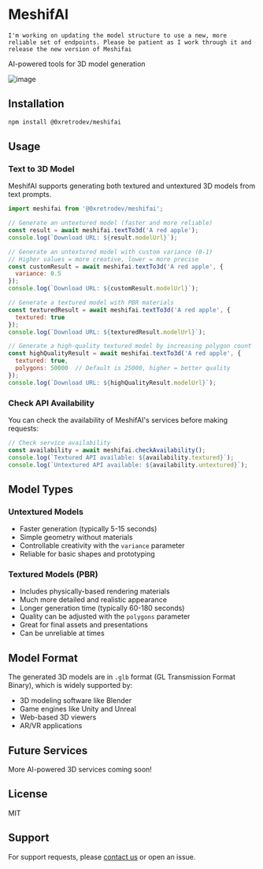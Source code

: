 # MeshifAI

`I'm working on updating the model structure to use a new, more reliable set of endpoints. Please be patient as I work through it and release the new version of Meshifai`

AI-powered tools for 3D model generation

![image](https://github.com/user-attachments/assets/33fe2890-45d8-4d6b-af55-3bc3430a53d1)

## Installation

```bash
npm install @0xretrodev/meshifai
```

## Usage

### Text to 3D Model

MeshifAI supports generating both textured and untextured 3D models from text prompts.

```javascript
import meshifai from '@0xretrodev/meshifai';

// Generate an untextured model (faster and more reliable)
const result = await meshifai.textTo3d('A red apple');
console.log(`Download URL: ${result.modelUrl}`);

// Generate an untextured model with custom variance (0-1)
// Higher values = more creative, lower = more precise
const customResult = await meshifai.textTo3d('A red apple', { 
  variance: 0.5
});
console.log(`Download URL: ${customResult.modelUrl}`);

// Generate a textured model with PBR materials
const texturedResult = await meshifai.textTo3d('A red apple', { 
  textured: true 
});
console.log(`Download URL: ${texturedResult.modelUrl}`);

// Generate a high-quality textured model by increasing polygon count
const highQualityResult = await meshifai.textTo3d('A red apple', { 
  textured: true,
  polygons: 50000  // Default is 25000, higher = better quality
});
console.log(`Download URL: ${highQualityResult.modelUrl}`);
```

### Check API Availability

You can check the availability of MeshifAI's services before making requests:

```javascript
// Check service availability
const availability = await meshifai.checkAvailability();
console.log(`Textured API available: ${availability.textured}`);
console.log(`Untextured API available: ${availability.untextured}`);
```

## Model Types

### Untextured Models
- Faster generation (typically 5-15 seconds)
- Simple geometry without materials
- Controllable creativity with the `variance` parameter
- Reliable for basic shapes and prototyping

### Textured Models (PBR)
- Includes physically-based rendering materials
- Much more detailed and realistic appearance
- Longer generation time (typically 60-180 seconds)
- Quality can be adjusted with the `polygons` parameter
- Great for final assets and presentations
- Can be unreliable at times

## Model Format

The generated 3D models are in `.glb` format (GL Transmission Format Binary), which is widely supported by:

- 3D modeling software like Blender
- Game engines like Unity and Unreal
- Web-based 3D viewers
- AR/VR applications

## Future Services

More AI-powered 3D services coming soon!

## License

MIT

## Support

For support requests, please [contact us](mailto:hello@0xretro.dev) or open an issue.
